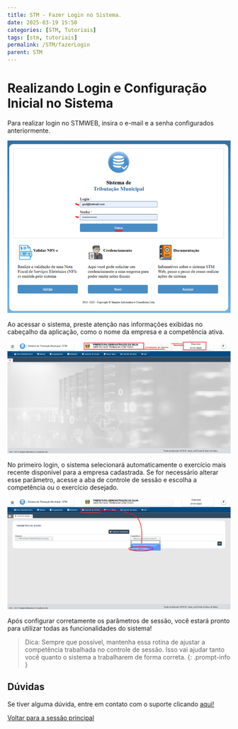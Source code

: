```yaml
---
title: STM - Fazer Login no Sistema.
date: 2025-03-19 15:50
categories: [STM, Tutoriais]
tags: [stm, tutoriais]
permalink: /STM/fazerLogin
parent: STM
---
```


# Realizando Login e Configuração Inicial no Sistema
Para realizar login no STMWEB, insira o e-mail e a senha configurados anteriormente.

![Fazendo login no sistema](/assets/img/stm/fazer-login/fazer-login1.png)

Ao acessar o sistema, preste atenção nas informações exibidas no cabeçalho da aplicação, como o nome da empresa e a competência ativa.

![Informações do cabeçalho vinculadas ao login](/assets/img/stm/fazer-login/fazer-login2.png)

No primeiro login, o sistema selecionará automaticamente o exercício mais recente disponível para a empresa cadastrada. Se for necessário alterar esse parâmetro, acesse a aba de controle de sessão e escolha a competência ou o exercício desejado.

![Alterando os parâmetros de sessão no sistema](/assets/img/stm/fazer-login/fazer-login3.png)

Após configurar corretamente os parâmetros de sessão, você estará pronto para utilizar todas as funcionalidades do sistema!

> Dica: Sempre que possível, mantenha essa rotina de ajustar a competência trabalhada no controle de sessão. Isso vai ajudar tanto você quanto o sistema a trabalharem de forma correta.
{: .prompt-info }


## Dúvidas
Se tiver alguma dúvida, entre em contato com o suporte clicando [aqui!](https://api.whatsapp.com/send?phone=5586981417162&text=Ol%C3%A1%20%5BNome%20e%20Munic%C3%ADpio%5D,%20preciso%20de%20ajuda%20com%20%5Bdescri%C3%A7%C3%A3o%20breve%20do%20problema%5D.%20Voc%C3%AAs%20poderiam%20me%20orientar%20sobre%20como%20resolver%20ou%20indicar%20o%20setor%20respons%C3%A1vel?%20Agrade%C3%A7o%20desde%20j%C3%A1%20pela%20aten%C3%A7%C3%A3o!%22)

[Voltar para a sessão principal](/STM)

